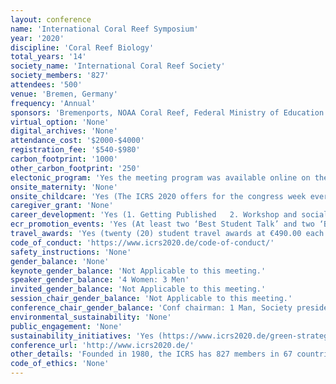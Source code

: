 ```yaml
---
layout: conference 
name: 'International Coral Reef Symposium'
year: '2020'
discipline: 'Coral Reef Biology'
total_years: '14'
society_name: 'International Coral Reef Society'
society_members: '827'
attendees: '500'
venue: 'Bremen, Germany'
frequency: 'Annual'
sponsors: 'Bremenports, NOAA Coral Reef, Federal Ministry of Education & Research, ICRS2020'
virtual_option: 'None'
digital_archives: 'None'
attendance_cost: '$2000-$4000'
registration_fee: '$540-$980'
carbon_footprint: '1000'
other_carbon_footprint: '250'
electonic_program: 'Yes the meeting program was available online on the conference website.'
onsite_maternity: 'None'
onsite_childcare: 'Yes (The ICRS 2020 offers for the congress week every day from 7:30 a.m. - 6:00 p.m. (Friday, 10th July 2020 until 5:00 p.m.) child care with trained personnel in an area especially adapted for children (only for children aged 1 – 12 years and of registered parents). If you are interested in the child care service, please register before the congress latest by 10 May 2020. Without prior registration, the child care provider Kiro Bremen cannot guarantee to look after your child for the duration of the ICRS 2020. As childcare spaces are limited, registration will be on a first-come first-served basis.)'
caregiver_grant: 'None'
career_development: 'Yes (1. Getting Published   2. Workshop and social for early career scientists: how do I maximize success in academia or non-academic pathways?)'
ecr_promotion_events: 'Yes (At least two ‘Best Student Talk’ and two ‘Best Student Poster’ awards will be given at International Coral Reef Symposia and at least one at other ICRS-sponsored/ affiliated regional or special topic meetings. The winners will receive a certificate, free membership to the society for the following two years and (if available) additional items. To be eligible, graduate or undergraduate students (or recent students) must: be the presenter of the talk or poster, be the first or second author of the presentation concerned be a current member of ICRS at the commencement of the meeting (unless otherwise specified), be a registered student at the time of abstract submission.)'
travel_awards: 'Yes (twenty (20) student travel awards at €490.00 each to directly cover the cost of early student registration. These will be in addition to the ten (10) student travel awards for US$1,000.00 that have already been committed. The Society has received 247 applications from graduate and undergraduate student researchers. Awardees will be notified in mid-March 2020.)'
code_of_conduct: 'https://www.icrs2020.de/code-of-conduct/'
safety_instructions: 'None'
gender_balance: 'None'
keynote_gender_balance: 'Not Applicable to this meeting.'
speaker_gender_balance: '4 Women: 3 Men'
invited_gender_balance: 'Not Applicable to this meeting.'
session_chair_gender_balance: 'Not Applicable to this meeting.'
conference_chair_gender_balance: 'Conf chairman: 1 Man, Society president: 1 Woman'
environmental_sustainability: 'None'
public_engagement: 'None'
sustainability_initiatives: 'Yes (https://www.icrs2020.de/green-strategy/)'
conference_url: 'http://www.icrs2020.de/'
other_details: 'Founded in 1980, the ICRS has 827 members in 67 countries.'
code_of_ethics: 'None'
---
```

